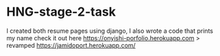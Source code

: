 # HNG-stage-2-task
I created both resume pages using django, I also wrote a code that prints my name 
 check it out here https://onyishi-porfolio.herokuapp.com > revamped https://jamidoport.herokuapp.com/
